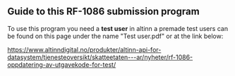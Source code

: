 Guide to this RF-1086 submission program
---
To use this program you need a **test user** in altinn a premade test users can be found on this page under the name "Test user.pdf" or at the link below:  

https://www.altinndigital.no/produkter/altinn-api-for-datasystem/tjenesteoversikt/skatteetaten---ar/nyheter/rf-1086-oppdatering-av-utgavekode-for-test/